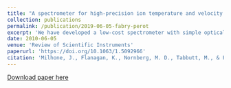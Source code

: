 ```yaml
---
title: "A spectrometer for high-precision ion temperature and velocity measurements in low-temperature plasmas"
collection: publications
permalink: /publication/2019-06-05-fabry-perot
excerpt: 'We have developed a low-cost spectrometer with simple optical design that achieves unprecedented precision measurements of ion temperature (±0.01 eV) and velocity (±20 m/s). A Fabry-Pérot étalon provides the simultaneous high resolving power and high throughput needed for the light levels available in singly ionized helium and argon plasmas. Reducing the systematic uncertainty in the absolute wavelength calibration needed for the specified velocity precision motivates a Bayesian analysis method called Nested Sampling to address the nontrivial uncertainty in the diffraction order. An initial emission measurement of a singly charged stationary argon plasma yields a temperature of 0.339 ± 0.007 eV and a velocity of −3 ± 4 m/s with a systematic uncertainty of 20 m/s.'
date: 2010-06-05
venue: 'Review of Scientific Instruments'
paperurl: 'https://doi.org/10.1063/1.5092966'
citation: 'Milhone, J., Flanagan, K., Nornberg, M. D., Tabbutt, M., & Forest, C. B. (2019). A spectrometer for high-precision ion temperature and velocity measurements in low-temperature plasmas. Review of Scientific Instruments, 90(6), 063502.'
---
```


[Download paper here](https://doi.org/10.1063/1.5092966)

